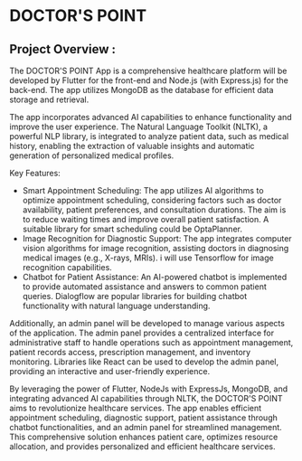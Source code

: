 # DOCTOR'S POINT 


## Project Overview : 

The DOCTOR'S POINT  App is a comprehensive healthcare platform will be developed by Flutter for the front-end and Node.js (with Express.js) for the back-end. The app utilizes MongoDB as the database for efficient data storage and retrieval.

The app incorporates advanced AI capabilities to enhance functionality and improve the user experience. The Natural Language Toolkit (NLTK), a powerful NLP library, is integrated to analyze patient data, such as medical history, enabling the extraction of valuable insights and automatic generation of personalized medical profiles.

Key Features:

- Smart Appointment Scheduling: The app utilizes AI algorithms to optimize appointment scheduling, considering factors such as doctor availability, patient preferences, and consultation durations. The aim is to reduce waiting times and improve overall patient satisfaction. A suitable library for smart scheduling could be OptaPlanner.
- Image Recognition for Diagnostic Support: The app integrates computer vision algorithms for image recognition, assisting doctors in diagnosing medical images (e.g., X-rays, MRIs). i will use  Tensorflow for image recognition capabilities.
- Chatbot for Patient Assistance: An AI-powered chatbot is implemented to provide automated assistance and answers to common patient queries. Dialogflow  are popular libraries for building chatbot functionality with natural language understanding.

Additionally, an admin panel will be developed to manage various aspects of the application. The admin panel provides a centralized interface for administrative staff to handle operations such as appointment management, patient records access, prescription management, and inventory monitoring. Libraries like React  can be used to develop the admin panel, providing an interactive and user-friendly experience.

By leveraging the power of Flutter, NodeJs with ExpressJs, MongoDB, and integrating advanced AI capabilities through NLTK, the DOCTOR'S POINT aims to revolutionize healthcare services. The app enables efficient appointment scheduling, diagnostic support, patient assistance through chatbot functionalities, and an admin panel for streamlined management. This comprehensive solution enhances patient care, optimizes resource allocation, and provides personalized and efficient healthcare services.